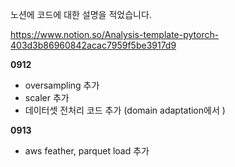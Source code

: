 노션에 코드에 대한 설명을 적었습니다.

https://www.notion.so/Analysis-template-pytorch-403d3b86960842acac7959f5be3917d9


__0912__ 
- oversampling 추가
- scaler 추가
- 데이터셋 전처리 코드 추가 (domain adaptation에서 )


__0913__
- aws feather, parquet load 추가
